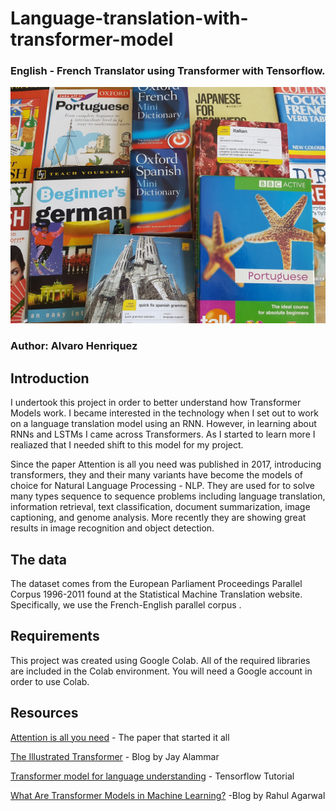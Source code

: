# Language-translation-with-transformer-model
### English - French Translator using Transformer with Tensorflow.
![language](language.jpg)

### Author: Alvaro Henriquez

## Introduction
I undertook this project in order to better understand how Transformer Models work. I became interested in the technology when I set out to work on a language translation model using an RNN. However, in learning about RNNs and LSTMs I came across Transformers. As I started to learn more I realiazed that I needed shift to this model for my project.

Since the paper Attention is all you need was published in 2017, introducing transformers, they and their many variants have become the models of choice for Natural Language Processing - NLP. They are used for to solve many types sequence to sequence problems including language translation, information retrieval, text classification, document summarization, image captioning, and genome analysis. More recently they are showing great results in image recognition and object detection.
## The data
The dataset comes from the European Parliament Proceedings Parallel Corpus 1996-2011 found at the Statistical Machine Translation website. Specifically, we use the French-English parallel corpus . 

## Requirements
This project was created using Google Colab. All of the required libraries are included in the Colab environment. You will need a Google account in order to use Colab. 

## Resources
[Attention is all you need](https://arxiv.org/abs/1706.03762) - The paper that started it all

[The Illustrated Transformer](http://jalammar.github.io/illustrated-transformer/) - Blog by Jay Alammar

[Transformer model for language understanding](https://www.tensorflow.org/tutorials/text/transformer) - Tensorflow Tutorial

[What Are Transformer Models in Machine Learning?](https://lionbridge.ai/articles/what-are-transformer-models-in-machine-learning/) -Blog by Rahul Agarwal
